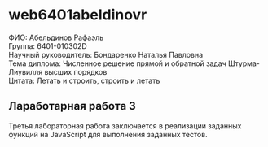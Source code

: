 # web6401abeldinovr
ФИО: Абельдинов Рафаэль  
Группа: 6401-010302D  
Научный руководитель: Бондаренко Наталья Павловна  
Тема диплома: Численное решение прямой и обратной задач Штурма-Лиувилля высших порядков  
Цитата: Летать и строить, строить и летать  

## Лаработарная работа 3
Третья лабораторная работа заключается в реализации заданных функций на JavaScript для выполнения заданных тестов.

